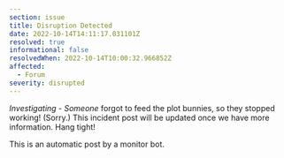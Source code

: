 ```yaml
---
section: issue
title: Disruption Detected
date: 2022-10-14T14:11:17.031101Z
resolved: true
informational: false
resolvedWhen: 2022-10-14T10:00:32.966852Z
affected:
  - Forum
severity: disrupted
---
```

*Investigating* - _Someone_ forgot to feed the plot bunnies, so they stopped working! (Sorry.) This incident post will be updated once we have more information. Hang tight!

This is an automatic post by a monitor bot.
        